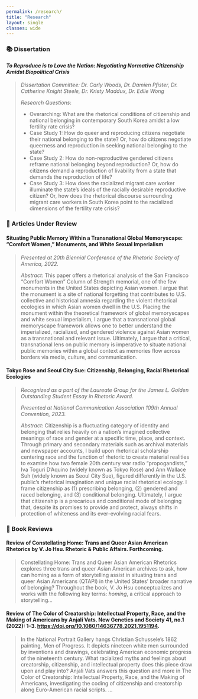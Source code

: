 ```yaml
---
permalink: /research/
title: "Research"
layout: single
classes: wide
---
```


### 📚 Dissertation 
#### *To Reproduce is to Love the Nation: Negotiating Normative Citizenship Amidst Biopolitical Crisis*
> *Dissertation Committee: Dr. Carly Woods, Dr. Damien Pfister, Dr. Catherine Knight Steele, Dr. Kristy Maddux, Dr. Edlie Wong*
>
> *Research Questions*:
> - Overarching: What are the rhetorical conditions of citizenship and national belonging in contemporary South Korea amidst a low fertility rate crisis?
> - Case Study 1: How do queer and reproducing citizens negotiate their national belonging to the state? Or, how do citizens negotiate queerness and reproduction in seeking national belonging to the state?
> - Case Study 2: How do non-reproductive gendered citizens reframe national belonging beyond reproduction? Or, how do citizens demand a reproduction of livability from a state that demands the reproduction of life?
> - Case Study 3: How does the racialized migrant care worker illuminate the state’s ideals of the racially desirable reproductive citizen? Or, how does the rhetorical discourse surrounding migrant care workers in South Korea point to the racialized dimensions of the fertility rate crisis? 


### 📖 Articles Under Review
#### Situating Public Memory Within a Transnational Global Memoryscape: “Comfort Women,” Monuments, and White Sexual Imperialism
> *Presented at 20th Biennial Conference of the Rhetoric Society of America, 2022.*
>
> *Abstract*: This paper offers a rhetorical analysis of the San Francisco “Comfort Women” Column of Strength memorial, one of the few monuments in the United States depicting Asian women. I argue that the monument is a site of national forgetting that contributes to U.S. collective and historical amnesia regarding the violent rhetorical ecologies in which Asian women dwell in the U.S. Placing the monument within the theoretical framework of global memoryscapes and white sexual imperialism, I argue that a transnational global memoryscape framework allows one to better understand the imperialized, racialized, and gendered violence against Asian women as a transnational and relevant issue. Ultimately, I argue that a critical, transnational lens on public memory is imperative to situate national public memories within a global context as memories flow across borders via media, culture, and communication.
> 

#### Tokyo Rose and Seoul City Sue: Citizenship, Belonging, Racial Rhetorical Ecologies
> *Recognized as a part of the Laureate Group for the James L. Golden Outstanding Student Essay in Rhetoric Award.*
>
> *Presented at National Communication Association 109th Annual Convention, 2023.*
>
> *Abstract*: Citizenship is a fluctuating category of identity and belonging that relies heavily on a nation’s imagined collective meanings of race and gender at a specific time, place, and context. Through primary and secondary materials such as archival materials and newspaper accounts, I build upon rhetorical scholarship centering
race and the function of rhetoric to create material realities to examine how two female 20th century war radio “propogandists,” Iva Toguri D’Aquino (widely
known as Tokyo Rose) and Ann Wallace Suh (widely known as Seoul City Sue), figured differently in the U.S. public’s rhetorical imagination and unique racial
rhetorical ecology. I frame citizenship as (1) prescribing belonging, (2) gendered and raced belonging, and (3) conditional belonging. Ultimately, I argue that
citizenship is a precarious and conditional mode of belonging that, despite its promises to provide and protect, always shifts in protection of whiteness and its
ever-evolving racial fears.
> 

### 🔖 Book Reviews
#### Review of Constellating Home: Trans and Queer Asian American Rhetorics by V. Jo Hsu. Rhetoric & Public Affairs. Forthcoming.
> Constellating Home: Trans and Queer Asian American Rhetorics explores three trans and queer Asian American archives to ask, how can homing
as a form of storytelling assist in situating trans and queer Asian Americans (QTAPI) in the United States’ broader narrative of belonging?
Throughout the book, V. Jo Hsu conceptualizes and works with the following key terms: *homing*, a critical approach to storytelling...

#### Review of The Color of Creatorship: Intellectual Property, Race, and the Making of Americans by Anjali Vats. New Genetics and Society 41, no.1 (2022): 1–3. https://doi.org/10.1080/14636778.2021.1951194. 
> In the National Portrait Gallery hangs Christian Schussele’s 1862 painting, Men of Progress. It depicts nineteen white men surrounded by inventions and drawings, celebrating American economic progress of the nineteenth century. What racialized myths and feelings about creatorship, citizenship, and intellectual property does this piece draw upon and play into? Anjali Vats answers this question and more in The Color of Creatorship: Intellectual Property, Race, and the Making of Americans, investigating the coding of citizenship and creatorship along Euro-American racial scripts. ...
